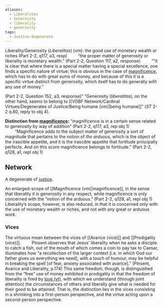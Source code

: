 ```yaml
---
aliases:
  - Liberalitas
  - Generosity
  - liberality
  - generosity
tags:
  - Justice-degenerate
---
```

Liberality/Generosity (*Liberalitas*) (vm): the good use of monetary wealth or riches (Part 2-2, q117, a3, resp)
$\qquad$“the proper matter of generosity or liberality is monetary wealth.” (Part 2-2, Question 117, a2, response)
$\qquad$“”it is clear that where there is a special matter having a special excellence, one finds a specific nature of virtue; this is obvious in the case of [magnificence](obsidian://open?vault=Obsidian&file=VGBF%20Network%2FCardinal%20Virtues%2FDegenerates%20of%20Courage%2FMagnificence%20(vm)), which has to do with great sums of money, and because of this it is a specific virtue distinct from generosity, which itself has to do generally with any use of money.”

(Part 2-2, Question 152, a3, response)”
 “Generosity (*liberalitas*), on the other hand, seems to belong to [[VGBF Network/Cardinal Virtues/Degenerates of Justice/Being humane (vm)|being humane]]” (*ST* 2-2 q.80, reply to obj 4).

**Distinction from [magnificence](obsidian://open?vault=Obsidian&file=VGBF%20Network%2FCardinal%20Virtues%2FDegenerates%20of%20Courage%2FMagnificence%20(vm)):** “magnificence is in a certain sense related to generosity by way of addition” (Part 2-2, q117, a3, rep obj 1)
$\qquad$“Magnificence adds to the subject matter of generosity a sort of magnitude that pertains to the notion of *the arduous*, which is the object of the irascible appetite, and it is the irascible appetite that fortitude principally perfects. And on this score magnificence belongs to fortitude.” (Part 2-2, q128, a1, repl obj 1)

## Network
A degenerate of [justice](obsidian://open?vault=Obsidian&file=VGBF%20Network%2FCardinal%20Virtues%2FJustice%20(v)).

An enlarged-scope of [[Magnificence (vm)|magnificence]], in the sense that liberality it is generosity in any respect, while magnificence is only concerned with the “notion of the arduous.” (Part 2-2, q128, a1, repl obj 1) Liberality’s scope, however, is also reduced, in that it is concerned only with the use of monetary wealth or riches, and not with any great or arduous work.

### Vices
The virtuous mean between the vices of [[Avarice (vice)]] and [[Prodigality (vice)]].
$\qquad$Pinsent observes that Jesus’ liberality when he asks a disciple to catch a fish, out of the mouth of which comes a coin to pay tax to Caesar, illuminates how “a recollection of the larger context \[i.e. in which God our father gives us everything we need], with a touch of humour, may be helpful in breaking the spell \[of fear, anxiety associated with avarice].” (Pinsent, Avarice and Liberality, p.174) This same freedom, though, is distinguished from the “free” use of money exhibited in prodigality in that the freedom of liberality is fired by [love (vt)](obsidian://open?vault=Obsidian&file=VGBF%20Network%2FTheological%20Virtues%2FLove%20(vt)), with which we understand (through joint attention) the circumstances of others and liberally give what is needed for their good to be attained. That is, the distinction lies in the vices consisting in a shrinking into a first-person perspective, and the virtue acting upon a second-person perspective. 